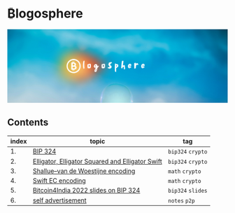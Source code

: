 # &#8383;logosphere
![header](./images/header.png)

## Contents

| index | topic                                                              | tag |
| --- |--------------------------------------------------------------------| ----------- |
| 1. | [BIP 324](./bip324.md)                                             | `bip324` `crypto` |
| 2. | [Elligator, Elligator Squared and Elligator Swift](./elligator.md) | `bip324` `crypto` |
| 3. | [Shallue–van de Woestijne encoding](./shallue-van-de-woestijne.md) | `math` `crypto` |
| 4. | [Swift EC encoding](./swiftEC.md)                                  | `math` `crypto` |
| 5. | [Bitcoin4India 2022 slides on BIP 324](./slides_BIP324.pdf)        | `bip324` `slides` |
| 6. | [self advertisement](./self-advertisement.md)                      | `notes` `p2p` |

